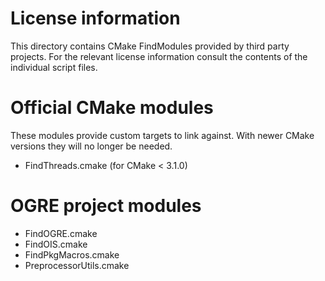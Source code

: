 # License information

This directory contains CMake FindModules provided by third party projects.
For the relevant license information consult the contents of the individual script files.

# Official CMake modules

These modules provide custom targets to link against. With newer CMake versions they will no longer be needed.

  * FindThreads.cmake  (for CMake < 3.1.0)

# OGRE project modules

  * FindOGRE.cmake
  * FindOIS.cmake
  * FindPkgMacros.cmake
  * PreprocessorUtils.cmake
